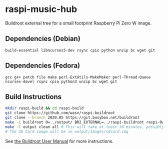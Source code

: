 # raspi-music-hub

Buildroot external tree for a small footprint Raspberry Pi Zero W image.

## Dependencies (Debian)
```
build-essential libncurses5-dev rsync cpio python unzip bc wget git
```

## Dependencies (Fedora)
```
gcc g++ patch file make perl-ExtUtils-MakeMaker perl-Thread-Queue ncurses-devel rsync cpio python3 unzip bc wget git
```

## Build Instructions
```bash
mkdir raspi-build && cd raspi-build
git clone https://github.com/wasv/raspi-buildroot
git clone --branch 2020.05 https://git.busybox.net/buildroot
make -C buildroot O=../output/ BR2_EXTERNAL=../raspi-buildroot raspi-0w_defconfig # or raspi-3-arm64_defconfig
make -C output clean all # This will take at least 30 minutes, possibly an hour or more.
# The SD Card image will be in output/images/sdcard.img
```

See [the Buildroot User Manual](https://buildroot.org/downloads/manual/manual.html#outside-br-custom) for more instructions.

